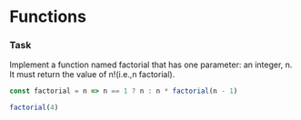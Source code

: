 # Functions

### Task

Implement a function named factorial that has one parameter: an integer, n. It must return the value of n!(i.e.,n factorial).

```javascript
const factorial = n => n == 1 ? n : n * factorial(n - 1)

factorial(4)

```
